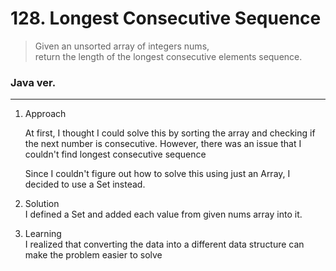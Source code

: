 # 128. Longest Consecutive Sequence
>Given an unsorted array of integers nums,  
> return the length of the longest consecutive elements sequence.
### Java ver.

___
1. Approach

    At first, I thought I could solve this by sorting the array and checking if the next number is consecutive.
However, there was an issue that I couldn't find longest consecutive sequence

    Since I couldn't figure out how to solve this using just an Array, I decided to use a Set instead.


2. Solution  
    I defined a Set and added each value from given nums array into it.
    

3. Learning  
   I realized that converting the data into a different data structure can make the problem easier to solve


